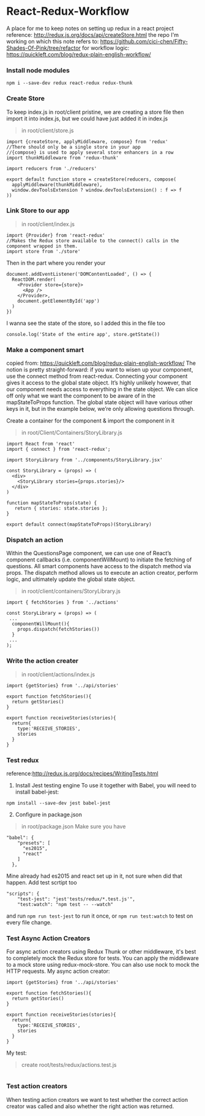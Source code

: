 # React-Redux-Workflow
A place for me to keep notes on setting up redux in a react project
reference:
http://redux.js.org/docs/api/createStore.html
the repo I'm working on which this note refers to:
https://github.com/cici-chen/Fifty-Shades-Of-Pink/tree/refactor
for workflow logic:
https://quickleft.com/blog/redux-plain-english-workflow/

### Install node modules
```
npm i --save-dev redux react-redux redux-thunk
```

### Create Store
To keep index.js in root/client pristine, we are creating a store file then import it into index.js, but we could have just added it in index.js
> in root/client/store.js
```
import {createStore, applyMiddleware, compose} from 'redux'
//There should only be a single store in your app
//{compose} is used to apply several store enhancers in a row
import thunkMiddleware from 'redux-thunk'

import reducers from './reducers'

export default function store = createStore(reducers, compose(
  applyMiddleware(thunkMiddleware),
  window.devToolsExtension ? window.devToolsExtension() : f => f
)) 
```
### Link Store to our app
> in root/client/index.js
```
import {Provider} from 'react-redux'
//Makes the Redux store available to the connect() calls in the component wrapped in them.
import store from './store'
```
Then in the part where you render your <App/>
```
document.addEventListener('DOMContentLoaded', () => {
  ReactDOM.render(
    <Provider store={store}>
      <App />
    </Provider>,
    document.getElementById('app')
  )
})
```
I wanna see the state of the store, so I added this in the file too
```
console.log('State of the entire app', store.getState())
```

### Make a component smart
copied from: https://quickleft.com/blog/redux-plain-english-workflow/
The notion is pretty straight-forward: if you want to wisen up your component, use the connect method from react-redux. Connecting your component gives it access to the global state object. It’s highly unlikely however, that our component needs access to everything in the state object. We can slice off only what we want the component to be aware of in the mapStateToProps function. The global state object will have various other keys in it, but in the example below, we’re only allowing questions through.

Create a container for the component & import the component in it

> in root/Client/Containers/StoryLibrary.js
```
import React from 'react'
import { connect } from 'react-redux';

import StoryLibrary from '../components/StoryLibrary.jsx'

const StoryLibrary = (props) => (
  <div>
    <StoryLibrary stories={props.stories}/>
  </div>
)

function mapStateToProps(state) {
   return { stories: state.stories };
}

export default connect(mapStateToProps)(StoryLibrary)
```
### Dispatch an action
Within the QuestionsPage component, we can use one of React’s component callbacks (i.e. componentWillMount) to initiate the fetching of questions. All smart components have access to the dispatch method via props.  The dispatch method allows us to execute an action creator, perform logic, and ultimately update the global state object.
> in root/client/containers/StoryLibrary.js
```
import { fetchStories } from '../actions'

const StoryLibrary = (props) => (
 ...
  componentWillMount(){
    props.dispatch(fetchStories())
  }
 ...
);
```
### Write the action creater
> in root/client/actions/index.js
```
import {getStories} from '../api/stories'

export function fetchStories(){
  return getStories()
}

export function receiveStories(stories){
  return{
    type:'RECEIVE_STORIES',
    stories
  }
}
```
### Test redux
reference:http://redux.js.org/docs/recipes/WritingTests.html
1. Install Jest testing engine
To use it together with Babel, you will need to install babel-jest:
```
npm install --save-dev jest babel-jest
```
2. Configure in package.json
> in root/package.json
Make sure you have
```
"babel": {
    "presets": [
      "es2015",
      "react"
    ]
  },
```
Mine already had es2015 and react set up in it, not sure when did that happen.
Add test scrtipt too
```
"scripts": {
    "test-jest": "jest'tests/redux/*.test.js'",
    "test:watch": "npm test -- --watch"
```

and run `npm run test-jest` to run it once, or `npm run test:watch` to test on every file change.

### Test Async Action Creators
For async action creators using Redux Thunk or other middleware, it's best to completely mock the Redux store for tests. You can apply the middleware to a mock store using redux-mock-store. You can also use nock to mock the HTTP requests.
My async action creator:
```
import {getStories} from '../api/stories'

export function fetchStories(){
  return getStories()
}

export function receiveStories(stories){
  return{
    type:'RECEIVE_STORIES',
    stories
  }
}
```
My test:
>create root/tests/redux/actions.test.js
```

```
### Test action creators
When testing action creators we want to test whether the correct action creator was called and also whether the right action was returned.
